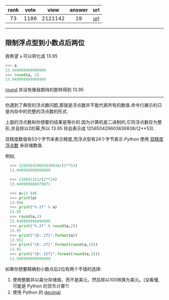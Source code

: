 
| rank | vote | view | answer | url |
|:-:|:-:|:-:|:-:|:-:|
|73|1186|2121142|19| [url](http://stackoverflow.com/questions/455612/limiting-floats-to-two-decimal-points) |
***

## 限制浮点型到小数点后两位

我希望 `a` 可以转化成 13.95

```python
>>> a
13.949999999999999
>>> round(a, 2)
13.949999999999999
```

[round](https://docs.python.org/2/library/functions.html#round) 并没有像我期待的那样得到 13.95

***

你遇到了典型的浮点数问题,那就是浮点数并不能代表所有的数值.命令行展示的只是内存中的完整的浮点数的形式.

上面的浮点数和你想要的结果是等价的.因为计算机是二进制的,它将浮点数存为整形,并且除以2的幂,所以 13.95 将会表示成 125650429603636838/(2**53).

双精度数值有53个字节来表示精度,而浮点型有24个字节表示.Python 使用 [双精度浮点数](http://docs.python.org/tutorial/floatingpoint.html) 来存储数值.

例如,

```python
  >>> 125650429603636838/(2**53)
  13.949999999999999

  >>> 234042163/(2**24)
  13.949999988079071

  >>> a=13.946
  >>> print(a)
  13.946
  >>> print("%.2f" % a)
  13.95
  >>> round(a,2)
  13.949999999999999
  >>> print("%.2f" % round(a,2))
  13.95
  >>> print("{0:.2f}".format(a))
  13.952
  >>> print("{0:.2f}".format(round(a,2)))
  13.95
  >>> print("{0:.15f}".format(round(a,2)))
  13.949999999999999
```

如果你想要精确到小数点后2位有两个不错的选择:

1. 使用整数并以美分存储值，而不是美元，然后除以100转换为美元。(没看懂,可能是 Python 的货币计算?)
2. 使用 Python 的 [decimal](http://docs.python.org/library/decimal.html)
